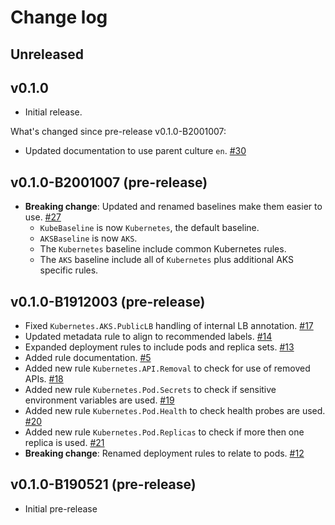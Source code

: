 # Change log

## Unreleased

## v0.1.0

- Initial release.

What's changed since pre-release v0.1.0-B2001007:

- Updated documentation to use parent culture `en`. [#30](https://github.com/BernieWhite/PSRule.Rules.Kubernetes/issues/30)

## v0.1.0-B2001007 (pre-release)

- **Breaking change**: Updated and renamed baselines make them easier to use. [#27](https://github.com/BernieWhite/PSRule.Rules.Kubernetes/issues/27)
  - `KubeBaseline` is now `Kubernetes`, the default baseline.
  - `AKSBaseline` is now `AKS`.
  - The `Kubernetes` baseline include common Kubernetes rules.
  - The `AKS` baseline include all of `Kubernetes` plus additional AKS specific rules.

## v0.1.0-B1912003 (pre-release)

- Fixed `Kubernetes.AKS.PublicLB` handling of internal LB annotation. [#17](https://github.com/BernieWhite/PSRule.Rules.Kubernetes/issues/17)
- Updated metadata rule to align to recommended labels. [#14](https://github.com/BernieWhite/PSRule.Rules.Kubernetes/issues/14)
- Expanded deployment rules to include pods and replica sets. [#13](https://github.com/BernieWhite/PSRule.Rules.Kubernetes/issues/13)
- Added rule documentation. [#5](https://github.com/BernieWhite/PSRule.Rules.Kubernetes/issues/5)
- Added new rule `Kubernetes.API.Removal` to check for use of removed APIs. [#18](https://github.com/BernieWhite/PSRule.Rules.Kubernetes/issues/18)
- Added new rule `Kubernetes.Pod.Secrets` to check if sensitive environment variables are used. [#19](https://github.com/BernieWhite/PSRule.Rules.Kubernetes/issues/19)
- Added new rule `Kubernetes.Pod.Health` to check health probes are used. [#20](https://github.com/BernieWhite/PSRule.Rules.Kubernetes/issues/20)
- Added new rule `Kubernetes.Pod.Replicas` to check if more then one replica is used. [#21](https://github.com/BernieWhite/PSRule.Rules.Kubernetes/issues/21)
- **Breaking change**: Renamed deployment rules to relate to pods. [#12](https://github.com/BernieWhite/PSRule.Rules.Kubernetes/issues/12)

## v0.1.0-B190521 (pre-release)

- Initial pre-release

